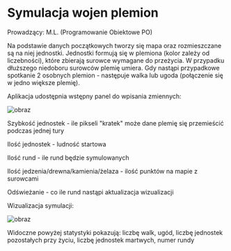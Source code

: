 # Symulacja wojen plemion
Prowadzący: M.L. (Programowanie Obiektowe PO)

Na podstawie danych początkowych tworzy się mapa oraz rozmieszczane są na niej jednostki. Jednostki formują się w plemiona (kolor zależy od liczebności), które zbierają surowce wymagane do przeżycia. W przypadku dłuższego niedoboru surowców plemię umiera. Gdy nastąpi przypadkowe spotkanie 2 osobnych plemion - następuje walka lub ugoda (połączenie się w jedno większe plemię).

Aplikacja udostępnia wstępny panel do wpisania zmiennych:


![obraz](https://github.com/craksys/Plemiona_Symulacja/assets/53128417/fde12374-2f19-4b38-be17-6327d7f86e38)

Szybkość jednostek - ile pikseli "kratek" może dane plemię się przemieścić podczas jednej tury

Ilość jednostek - ludność startowa

Ilość rund - ile rund będzie symulowanych

Ilość jedzenia/drewna/kamienia/żelaza - ilość punktów na mapie z surowcami

Odświeżanie - co ile rund nastąpi aktualizacja wizualizacji

Wizualizacja symulacji:

![obraz](https://github.com/craksys/Plemiona_Symulacja/assets/53128417/4b995525-1a02-4502-90c4-19e3ee99e529)

Widoczne powyżej statystyki pokazują: liczbę walk, ugód, liczbę jednostek pozostałych przy życiu, liczbę jednostek martwych, numer rundy



